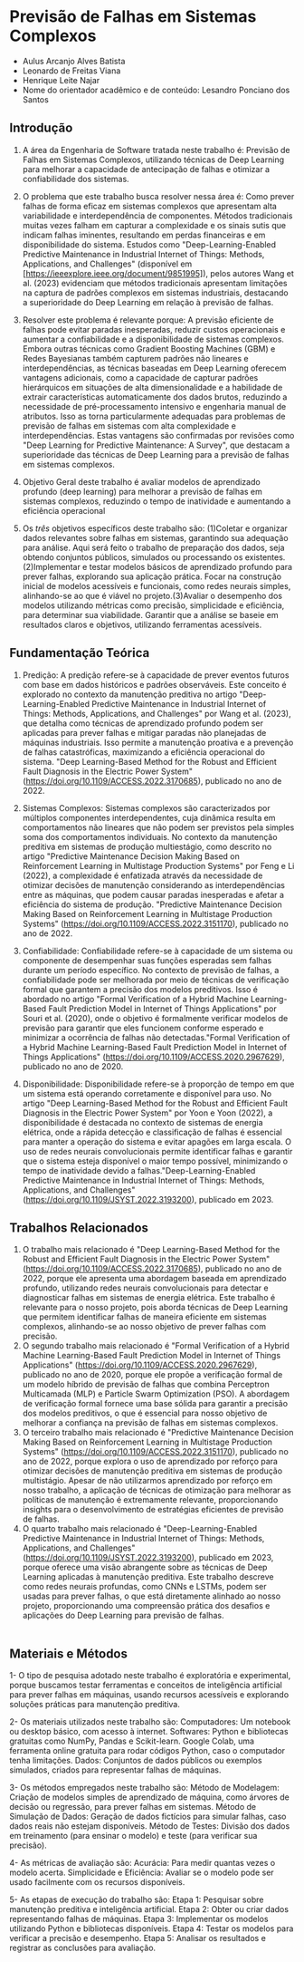 # Previsão de Falhas em Sistemas Complexos 

* Aulus Arcanjo Alves Batista
* Leonardo de Freitas Viana
* Henrique Leite Najar
* Nome do orientador acadêmico e de conteúdo: Lesandro Ponciano dos Santos


## Introdução

1. A área da Engenharia de Software tratada neste trabalho é: Previsão de Falhas em Sistemas Complexos, utilizando técnicas de Deep Learning para melhorar a capacidade de antecipação de falhas e otimizar a confiabilidade dos sistemas.

2. O problema que este trabalho busca resolver nessa área é: Como prever falhas de forma eficaz em sistemas complexos que apresentam alta variabilidade e interdependência de componentes. Métodos tradicionais muitas vezes falham em capturar a complexidade e os sinais sutis que indicam falhas iminentes, resultando em perdas financeiras e em disponibilidade do sistema. Estudos como "Deep-Learning-Enabled Predictive Maintenance in Industrial Internet of Things: Methods, Applications, and Challenges" (disponível em [https://ieeexplore.ieee.org/document/9851995]), pelos autores Wang et al. (2023) evidenciam que métodos tradicionais apresentam limitações na captura de padrões complexos em sistemas industriais, destacando a superioridade do Deep Learning em relação à previsão de falhas.

3. Resolver este problema é relevante porque: A previsão eficiente de falhas pode evitar paradas inesperadas, reduzir custos operacionais e aumentar a confiabilidade e a disponibilidade de sistemas complexos. Embora outras técnicas como Gradient Boosting Machines (GBM) e Redes Bayesianas também capturem padrões não lineares e interdependências, as técnicas baseadas em Deep Learning oferecem vantagens adicionais, como a capacidade de capturar padrões hierárquicos em situações de alta dimensionalidade e a habilidade de extrair características automaticamente dos dados brutos, reduzindo a necessidade de pré-processamento intensivo e engenharia manual de atributos. Isso as torna particularmente adequadas para problemas de previsão de falhas em sistemas com alta complexidade e interdependências. Estas vantagens são confirmadas por revisões como "Deep Learning for Predictive Maintenance: A Survey", que destacam a superioridade das técnicas de Deep Learning para a previsão de falhas em sistemas complexos.

4. Objetivo Geral deste trabalho é avaliar modelos de aprendizado profundo (deep learning) para melhorar a previsão de falhas em sistemas complexos, reduzindo o tempo de inatividade e aumentando a eficiência operacional

5. Os *três* objetivos específicos deste trabalho são: (1)Coletar e organizar dados relevantes sobre falhas em sistemas, garantindo sua adequação para análise. Aqui será feito o trabalho de preparação dos dados, seja obtendo conjuntos públicos, simulados ou processando os existentes.(2)Implementar e testar modelos básicos de aprendizado profundo para prever falhas, explorando sua aplicação prática. Focar na construção inicial de modelos acessíveis e funcionais, como redes neurais simples, alinhando-se ao que é viável no projeto.(3)Avaliar o desempenho dos modelos utilizando métricas como precisão, simplicidade e eficiência, para determinar sua viabilidade. Garantir que a análise se baseie em resultados claros e objetivos, utilizando ferramentas acessíveis.

## Fundamentação Teórica

1. Predição: A predição refere-se à capacidade de prever eventos futuros com base em dados históricos e padrões observáveis. Este conceito é explorado no contexto da manutenção preditiva no artigo "Deep-Learning-Enabled Predictive Maintenance in Industrial Internet of Things: Methods, Applications, and Challenges" por Wang et al. (2023), que detalha como técnicas de aprendizado profundo podem ser aplicadas para prever falhas e mitigar paradas não planejadas de máquinas industriais. Isso permite a manutenção proativa e a prevenção de falhas catastróficas, maximizando a eficiência operacional do sistema​. "Deep Learning-Based Method for the Robust and Efficient Fault Diagnosis in the Electric Power System" (https://doi.org/10.1109/ACCESS.2022.3170685), publicado no ano de 2022.

2. Sistemas Complexos: Sistemas complexos são caracterizados por múltiplos componentes interdependentes, cuja dinâmica resulta em comportamentos não lineares que não podem ser previstos pela simples soma dos comportamentos individuais. No contexto da manutenção preditiva em sistemas de produção multiestágio, como descrito no artigo "Predictive Maintenance Decision Making Based on Reinforcement Learning in Multistage Production Systems" por Feng e Li (2022), a complexidade é enfatizada através da necessidade de otimizar decisões de manutenção considerando as interdependências entre as máquinas, que podem causar paradas inesperadas e afetar a eficiência do sistema de produção​. "Predictive Maintenance Decision Making Based on Reinforcement Learning in Multistage Production Systems" (https://doi.org/10.1109/ACCESS.2022.3151170), publicado no ano de 2022.

3. Confiabilidade: Confiabilidade refere-se à capacidade de um sistema ou componente de desempenhar suas funções esperadas sem falhas durante um período específico. No contexto de previsão de falhas, a confiabilidade pode ser melhorada por meio de técnicas de verificação formal que garantem a precisão dos modelos preditivos. Isso é abordado no artigo "Formal Verification of a Hybrid Machine Learning-Based Fault Prediction Model in Internet of Things Applications" por Souri et al. (2020), onde o objetivo é formalmente verificar modelos de previsão para garantir que eles funcionem conforme esperado e minimizar a ocorrência de falhas não detectadas."Formal Verification of a Hybrid Machine Learning-Based Fault Prediction Model in Internet of Things Applications" (https://doi.org/10.1109/ACCESS.2020.2967629), publicado no ano de 2020.

4. Disponibilidade: Disponibilidade refere-se à proporção de tempo em que um sistema está operando corretamente e disponível para uso. No artigo "Deep Learning-Based Method for the Robust and Efficient Fault Diagnosis in the Electric Power System" por Yoon e Yoon (2022), a disponibilidade é destacada no contexto de sistemas de energia elétrica, onde a rápida detecção e classificação de falhas é essencial para manter a operação do sistema e evitar apagões em larga escala. O uso de redes neurais convolucionais permite identificar falhas e garantir que o sistema esteja disponível o maior tempo possível, minimizando o tempo de inatividade devido a falhas."Deep-Learning-Enabled Predictive Maintenance in Industrial Internet of Things: Methods, Applications, and Challenges" (https://doi.org/10.1109/JSYST.2022.3193200), publicado em 2023.
  

## Trabalhos Relacionados

1. O trabalho mais relacionado é "Deep Learning-Based Method for the Robust and Efficient Fault Diagnosis in the Electric Power System" (https://doi.org/10.1109/ACCESS.2022.3170685), publicado no ano de 2022, porque ele apresenta uma abordagem baseada em aprendizado profundo, utilizando redes neurais convolucionais para detectar e diagnosticar falhas em sistemas de energia elétrica. Este trabalho é relevante para o nosso projeto, pois aborda técnicas de Deep Learning que permitem identificar falhas de maneira eficiente em sistemas complexos, alinhando-se ao nosso objetivo de prever falhas com precisão.<br/>
2. O segundo trabalho mais relacionado é "Formal Verification of a Hybrid Machine Learning-Based Fault Prediction Model in Internet of Things Applications" (https://doi.org/10.1109/ACCESS.2020.2967629), publicado no ano de 2020, porque ele propõe a verificação formal de um modelo híbrido de previsão de falhas que combina Perceptron Multicamada (MLP) e Particle Swarm Optimization (PSO). A abordagem de verificação formal fornece uma base sólida para garantir a precisão dos modelos preditivos, o que é essencial para nosso objetivo de melhorar a confiança na previsão de falhas em sistemas complexos.<br/>
3. O terceiro trabalho mais relacionado é "Predictive Maintenance Decision Making Based on Reinforcement Learning in Multistage Production Systems" (https://doi.org/10.1109/ACCESS.2022.3151170), publicado no ano de 2022, porque explora o uso de aprendizado por reforço para otimizar decisões de manutenção preditiva em sistemas de produção multistágio. Apesar de não utilizarmos aprendizado por reforço em nosso trabalho, a aplicação de técnicas de otimização para melhorar as políticas de manutenção é extremamente relevante, proporcionando insights para o desenvolvimento de estratégias eficientes de previsão de falhas.<br/>
4. O quarto trabalho mais relacionado é "Deep-Learning-Enabled Predictive Maintenance in Industrial Internet of Things: Methods, Applications, and Challenges" (https://doi.org/10.1109/JSYST.2022.3193200), publicado em 2023, porque oferece uma visão abrangente sobre as técnicas de Deep Learning aplicadas à manutenção preditiva. Este trabalho descreve como redes neurais profundas, como CNNs e LSTMs, podem ser usadas para prever falhas, o que está diretamente alinhado ao nosso projeto, proporcionando uma compreensão prática dos desafios e aplicações do Deep Learning para previsão de falhas.<br/><br/>

## Materiais e Métodos

1- O tipo de pesquisa adotado neste trabalho é exploratória e experimental, porque buscamos testar ferramentas e conceitos de inteligência artificial para prever falhas em máquinas, usando recursos acessíveis e explorando soluções práticas para manutenção preditiva.

2- Os materiais utilizados neste trabalho são: Computadores: Um notebook ou desktop básico, com acesso à internet.
Softwares: Python e bibliotecas gratuitas como NumPy, Pandas e Scikit-learn. Google Colab, uma ferramenta online gratuita para rodar códigos Python, caso o computador tenha limitações. 
Dados: Conjuntos de dados públicos ou exemplos simulados, criados para representar falhas de máquinas.

3- Os métodos empregados neste trabalho são: Método de Modelagem: Criação de modelos simples de aprendizado de máquina, como árvores de decisão ou regressão, para prever falhas em sistemas.
Método de Simulação de Dados: Geração de dados fictícios para simular falhas, caso dados reais não estejam disponíveis.
Método de Testes: Divisão dos dados em treinamento (para ensinar o modelo) e teste (para verificar sua precisão).

4- As métricas de avaliação são: Acurácia: Para medir quantas vezes o modelo acerta. Simplicidade e Eficiência: Avaliar se o modelo pode ser usado facilmente com os recursos disponíveis.

5- As etapas de execução do trabalho são:
Etapa 1: Pesquisar sobre manutenção preditiva e inteligência artificial.
Etapa 2: Obter ou criar dados representando falhas de máquinas.
Etapa 3: Implementar os modelos utilizando Python e bibliotecas disponíveis.
Etapa 4: Testar os modelos para verificar a precisão e desempenho.
Etapa 5: Analisar os resultados e registrar as conclusões para avaliação.

